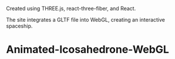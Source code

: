 Created using THREE.js, react-three-fiber, and React.

The site integrates a GLTF file into WebGL, creating an interactive spaceship.
# Animated-Icosahedrone-WebGL
